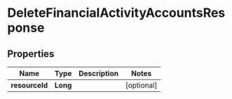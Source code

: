 
# DeleteFinancialActivityAccountsResponse

## Properties
Name | Type | Description | Notes
------------ | ------------- | ------------- | -------------
**resourceId** | **Long** |  |  [optional]



